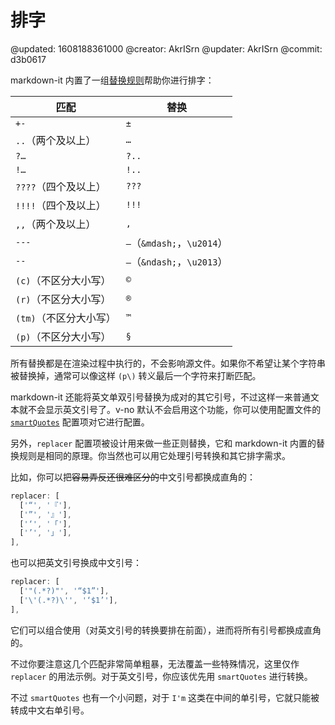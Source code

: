 # 排字

@updated: 1608188361000
@creator: AkrISrn
@updater: AkrISrn
@commit: d3b0617

markdown-it 内置了一组[替换规则](https://github.com/markdown-it/markdown-it/blob/master/lib/rules_core/replacements.js)帮助你进行排字：

| 匹配 | 替换 |
| - | - |
| `+-` | `±` |
| `..`（两个及以上） | `…` |
| `?…` | `?..` |
| `!…` | `!..` |
| `????`（四个及以上） | `???` |
| `!!!!`（四个及以上） | `!!!` |
| `,,`（两个及以上） | `,` |
| `---` | `—`（`&mdash;`，`\u2014`） |
| `--` | `–`（`&ndash;`，`\u2013`） |
| `(c)`（不区分大小写） | `©` |
| `(r)`（不区分大小写） | `®` |
| `(tm)`（不区分大小写） | `™` |
| `(p)`（不区分大小写） | `§` |

所有替换都是在渲染过程中执行的，不会影响源文件。如果你不希望让某个字符串被替换掉，通常可以像这样 `(p\)` 转义最后一个字符来打断匹配。

markdown-it 还能将英文单双引号替换为成对的其它引号，不过这样一来普通文本就不会显示英文引号了。v-no 默认不会启用这个功能，你可以使用配置文件的 [`smartQuotes`](/docs/main-conf.md "#") 配置项对它进行配置。

另外，`replacer` 配置项被设计用来做一些正则替换，它和 markdown-it 内置的替换规则是相同的原理。你当然也可以用它处理引号转换和其它排字需求。

比如，你可以把~~容易弄反还很难区分的~~中文引号都换成直角的：

```js
replacer: [
  ['“', '『'],
  ['”', '』'],
  ['‘', '「'],
  ['’', '」'],
],
```

也可以把英文引号换成中文引号：

```js
replacer: [
  ['"(.*?)"', '“$1”'],
  ['\'(.*?)\'', '‘$1’'],
],
```

它们可以组合使用（对英文引号的转换要排在前面），进而将所有引号都换成直角的。

不过你要注意这几个匹配非常简单粗暴，无法覆盖一些特殊情况，这里仅作 `replacer` 的用法示例。对于英文引号，你应该优先用 `smartQuotes` 进行转换。

不过 `smartQuotes` 也有一个小问题，对于 `I'm` 这类在中间的单引号，它就只能被转成中文右单引号。
